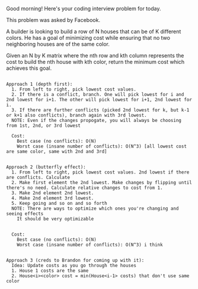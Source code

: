 Good morning! Here's your coding interview problem for today.

This problem was asked by Facebook.

A builder is looking to build a row of N houses that can be of K different colors. He has a goal of minimizing cost while ensuring that no two neighboring houses are of the same color.

Given an N by K matrix where the nth row and kth column represents the cost to build the nth house with kth color, return the minimum cost which achieves this goal.

~~~~~~~~~~~~~~~~~~~~~~~~~~~~~~~~~~~~~~~~~~~~~

Approach 1 (depth first):
  1. From left to right, pick lowest cost values.
  2. If there is a conflict, branch. One will pick lowest for i and 2nd lowest for i+1. The other will pick lowest for i+1, 2nd lowest for i.
  3. If there are further conflicts (picked 2nd lowest for k, but k-1 or k+1 also conflicts), branch again with 3rd lowest.
  NOTE: Even if the changes propogate, you will always be choosing from 1st, 2nd, or 3rd lowest

  Cost:
    Best case (no conflicts): O(N)
    Worst case (insane number of conflicts): O(N^3) [all lowest cost are same color, same with 2nd and 3rd]


Approach 2 (butterfly effect):
  1. From left to right, pick lowest cost values. 2nd lowest if there are conflicts. Calculate
  2. Make first element the 2nd lowest. Make changes by flipping until there's no need. Calculate relative changes to cost from 1.
  3. Make 2nd element 2nd lowest.
  4. Make 2nd element 3rd lowest.
  5. Keep going and so on and so forth
  NOTE: There are ways to optimize which ones you're changing and seeing effects
   	It should be very optimizable


  Cost:
    Best case (no conflicts): O(N)
    Worst case (insane number of conflicts): O(N^3) i think


Approach 3 (creds to Brandon for coming up with it):
  Idea: Update costs as you go through the houses
  1. House 1 costs are the same
  2. House<i><color> cost = min(House<i-1> costs) that don't use same color 